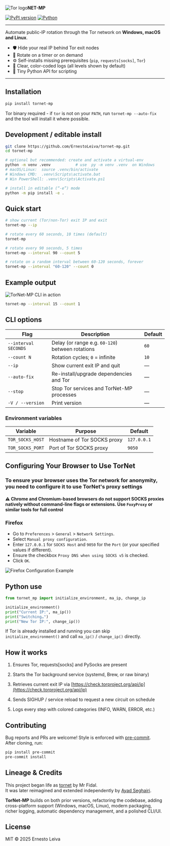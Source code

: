 <img src = "https://i.imgur.com/Mo2HtCS.png" alt="Tor logo">**NET-MP**

[![PyPI version](https://img.shields.io/pypi/v/tornet-mp)](https://pypi.org/project/tornet-mp)
[![Python](https://img.shields.io/pypi/pyversions/tornet-mp)](https://pypi.org/project/tornet-mp)

---

Automate public-IP rotation through the Tor network on **Windows, macOS and Linux**.

* 🛡️  Hide your real IP behind Tor exit nodes  
* 🔄  Rotate on a timer or on demand  
* ⚙️  Self-installs missing prerequisites (`pip`, `requests[socks]`, `Tor`)  
* 📜  Clear, color-coded logs (all levels shown by default)  
* 🐍  Tiny Python API for scripting

---

## Installation

```bash
pip install tornet-mp
```

Tor binary required - if `tor` is not on your `PATH`, run
`tornet-mp --auto-fix` and the tool will install it where possible.

## Development / editable install

```bash
git clone https://github.com/ErnestoLeiva/tornet-mp.git
cd tornet-mp

# optional but recommended: create and activate a virtual-env
python -m venv .venv           # use  py -m venv .venv  on Windows
# macOS/Linux:  source .venv/bin/activate
# Windows CMD:  .venv\Scripts\activate.bat
# Win PowerShell: .venv\Scripts\Activate.ps1

# install in editable (“-e”) mode
python -m pip install -e .
```

## Quick start

```bash
# show current (Tor/non-Tor) exit IP and exit
tornet-mp --ip

# rotate every 60 seconds, 10 times (default)
tornet-mp

# rotate every 90 seconds, 5 times
tornet-mp --interval 90 --count 5

# rotate on a random interval between 60-120 seconds, forever
tornet-mp --interval "60-120" --count 0
```

## Example output

<img src="https://i.imgur.com/hCV5acd.png" alt="TorNet-MP CLI in action">

```bash
tornet-mp --interval 15 --count 1
```

## CLI options

| Flag                 | Description                                      | Default |
| -------------------- | ------------------------------------------------ | ------- |
| `--interval SECONDS` | Delay (or range e.g. `60-120`) between rotations | `60`    |
| `--count N`          | Rotation cycles; `0` = infinite                  | `10`    |
| `--ip`               | Show current exit IP and quit                    | —       |
| `--auto-fix`         | Re-install/upgrade dependencies and Tor          | —       |
| `--stop`             | Stop Tor services and TorNet-MP processes        | —       |
| `-V / --version`     | Print version                                    | —       |

### Environment variables

| Variable         | Purpose                     | Default     |
| ---------------- | --------------------------- | ----------- |
| `TOR_SOCKS_HOST` | Hostname of Tor SOCKS proxy | `127.0.0.1` |
| `TOR_SOCKS_PORT` | Port of Tor SOCKS proxy     | `9050`      |

## Configuring Your Browser to Use TorNet

### To ensure your browser uses the Tor network for anonymity, you need to configure it to use TorNet's proxy settings

#### ⚠️ Chrome and Chromium-based browsers do not support SOCKS proxies natively without command-line flags or extensions. Use `FoxyProxy` or similar tools for full control

### **Firefox**

* Go to `Preferences` > `General` > `Network Settings`.
* Select `Manual proxy configuration`.
* Enter `127.0.0.1` for `SOCKS Host` and `9050` for the `Port` (or your specified values if different).
* Ensure the checkbox `Proxy DNS when using SOCKS v5` is checked.
* Click `OK`.

<img src="https://i.imgur.com/jDLV6BZ.png" alt="Firefox Configuration Example">

## Python use

```python
from tornet_mp import initialize_environment, ma_ip, change_ip

initialize_environment()
print("Current IP:", ma_ip())
print("Switching…")
print("New Tor IP:", change_ip())
```

If Tor is already installed and running you can skip `initialize_environment()` and call `ma_ip()` / `change_ip()` directly.

## How it works

1. Ensures Tor, requests[socks] and PySocks are present

2. Starts the Tor background service (systemd, Brew, or raw binary)

3. Retrieves current exit IP via [https://check.torproject.org/api/ip](https://check.torproject.org/api/ip)

4. Sends SIGHUP / service reload to request a new circuit on schedule

5. Logs every step with colored categories (INFO, WARN, ERROR, etc.)

## Contributing

Bug reports and PRs are welcome!
Style is enforced with [pre-commit](https://pre-commit.com).  
After cloning, run:

```bash
pip install pre-commit
pre-commit install
```

## Lineage & Credits

This project began life as [tornet](https://github.com/ByteBreach/tornet) by Mr Fidal.  
It was later reimagined and extended independently by [Ayad Seghairi](https://github.com/ayadseghairi/tornet).

**TorNet-MP** builds on both prior versions, refactoring the codebase, adding cross-platform support (Windows, macOS, Linux), modern packaging, richer logging, automatic dependency management, and a polished CLI/UI.

## License

MIT © 2025 Ernesto Leiva
